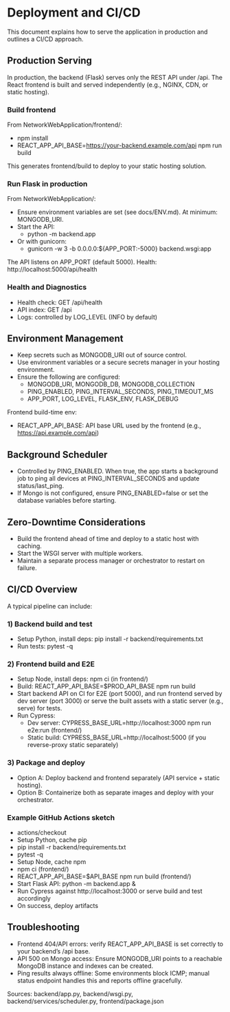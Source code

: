 # Deployment and CI/CD

This document explains how to serve the application in production and outlines a CI/CD approach.

## Production Serving

In production, the backend (Flask) serves only the REST API under /api. The React frontend is built and served independently (e.g., NGINX, CDN, or static hosting).

### Build frontend

From NetworkWebApplication/frontend/:

- npm install
- REACT_APP_API_BASE=https://your-backend.example.com/api npm run build

This generates frontend/build to deploy to your static hosting solution.

### Run Flask in production

From NetworkWebApplication/:

- Ensure environment variables are set (see docs/ENV.md). At minimum: MONGODB_URI.
- Start the API:
  - python -m backend.app
- Or with gunicorn:
  - gunicorn -w 3 -b 0.0.0.0:${APP_PORT:-5000} backend.wsgi:app

The API listens on APP_PORT (default 5000). Health: http://localhost:5000/api/health

### Health and Diagnostics

- Health check: GET /api/health
- API index: GET /api
- Logs: controlled by LOG_LEVEL (INFO by default)

## Environment Management

- Keep secrets such as MONGODB_URI out of source control.
- Use environment variables or a secure secrets manager in your hosting environment.
- Ensure the following are configured:
  - MONGODB_URI, MONGODB_DB, MONGODB_COLLECTION
  - PING_ENABLED, PING_INTERVAL_SECONDS, PING_TIMEOUT_MS
  - APP_PORT, LOG_LEVEL, FLASK_ENV, FLASK_DEBUG

Frontend build-time env:
- REACT_APP_API_BASE: API base URL used by the frontend (e.g., https://api.example.com/api)

## Background Scheduler

- Controlled by PING_ENABLED. When true, the app starts a background job to ping all devices at PING_INTERVAL_SECONDS and update status/last_ping.
- If Mongo is not configured, ensure PING_ENABLED=false or set the database variables before starting.

## Zero-Downtime Considerations

- Build the frontend ahead of time and deploy to a static host with caching.
- Start the WSGI server with multiple workers.
- Maintain a separate process manager or orchestrator to restart on failure.

## CI/CD Overview

A typical pipeline can include:

### 1) Backend build and test

- Setup Python, install deps: pip install -r backend/requirements.txt
- Run tests: pytest -q

### 2) Frontend build and E2E

- Setup Node, install deps: npm ci (in frontend/)
- Build: REACT_APP_API_BASE=$PROD_API_BASE npm run build
- Start backend API on CI for E2E (port 5000), and run frontend served by dev server (port 3000) or serve the built assets with a static server (e.g., serve) for tests.
- Run Cypress:
  - Dev server: CYPRESS_BASE_URL=http://localhost:3000 npm run e2e:run (frontend/)
  - Static build: CYPRESS_BASE_URL=http://localhost:5000 (if you reverse-proxy static separately)

### 3) Package and deploy

- Option A: Deploy backend and frontend separately (API service + static hosting).
- Option B: Containerize both as separate images and deploy with your orchestrator.

### Example GitHub Actions sketch

- actions/checkout
- Setup Python, cache pip
- pip install -r backend/requirements.txt
- pytest -q
- Setup Node, cache npm
- npm ci (frontend/)
- REACT_APP_API_BASE=$API_BASE npm run build (frontend/)
- Start Flask API: python -m backend.app &
- Run Cypress against http://localhost:3000 or serve build and test accordingly
- On success, deploy artifacts

## Troubleshooting

- Frontend 404/API errors: verify REACT_APP_API_BASE is set correctly to your backend’s /api base.
- API 500 on Mongo access: Ensure MONGODB_URI points to a reachable MongoDB instance and indexes can be created.
- Ping results always offline: Some environments block ICMP; manual status endpoint handles this and reports offline gracefully.

Sources: backend/app.py, backend/wsgi.py, backend/services/scheduler.py, frontend/package.json
